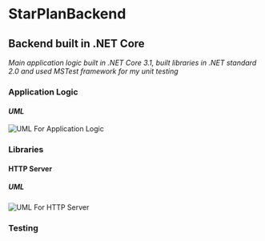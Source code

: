 # StarPlanBackend
## Backend built in .NET Core
_Main application logic built in .NET Core 3.1, built libraries in .NET standard 2.0 and used MSTest framework for my unit testing_
### Application Logic
#### _UML_
![UML For Application Logic](https://github.com/aidangannon/starPlanDesign/blob/master/UML/StarPlanApplicationLogic/Star%20Plan%20App%20Logic.png)
### Libraries
#### HTTP Server
##### _UML_
![UML For HTTP Server](https://github.com/aidangannon/starPlanDesign/blob/master/UML/WebServer/HTTPServerUML.png)
### Testing

